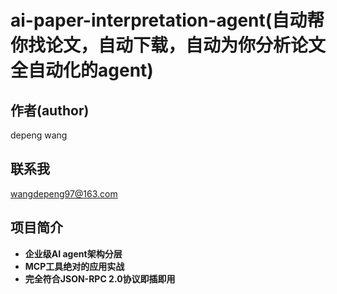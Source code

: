 # ai-paper-interpretation-agent(自动帮你找论文，自动下载，自动为你分析论文全自动化的agent)

## 作者(author)
depeng wang
## 联系我
wangdepeng97@163.com

## 项目简介
- **企业级AI agent架构分层**
- **MCP工具绝对的应用实战**
- **完全符合JSON-RPC 2.0协议即插即用**
